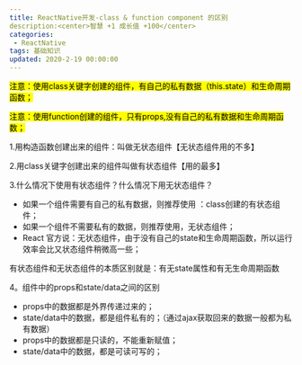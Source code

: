 ```yaml
---
title: ReactNative开发-class & function component 的区别
description:<center>智慧 +1 成长值 +100</center>
categories:
 - ReactNative
tags: 基础知识
updated: 2020-2-19 00:00:00
---
```


<mark>注意：使用class关键字创建的组件，有自己的私有数据（this.state）和生命周期函数；</mark>

<mark>注意：使用function创建的组件，只有props,没有自己的私有数据和生命周期函数；</mark>

1.用构造函数创建出来的组件：叫做无状态组件【无状态组件用的不多】

2.用class关键字创建出来的组件叫做有状态组件【用的最多】

3.什么情况下使用有状态组件？什么情况下用无状态组件？

- 如果一个组件需要有自己的私有数据，则推荐使用 ：class创建的有状态组件；
- 如果一个组件不需要私有的数据，则推荐使用，无状态组件；
- React 官方说：无状态组件，由于没有自己的state和生命周期函数，所以运行效率会比又状态组件稍微高一些；

有状态组件和无状态组件的本质区别就是：有无state属性和有无生命周期函数

4。组件中的props和state/data之间的区别

- props中的数据都是外界传递过来的；
- state/data中的数据，都是组件私有的；（通过ajax获取回来的数据一般都为私有数据）
- props中的数据都是只读的，不能重新赋值；
- state/data中的数据，都是可读可写的；